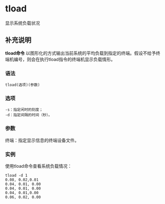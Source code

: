 tload
===

显示系统负载状况

## 补充说明

**tload命令** 以图形化的方式输出当前系统的平均负载到指定的终端。假设不给予终端机编号，则会在执行tload指令的终端机显示负载情形。

### 语法  

```shell
tload(选项)(参数)
```

### 选项  

```shell
-s：指定闲时的刻度；
-d：指定间隔的时间（秒）。
```

### 参数  

终端：指定显示信息的终端设备文件。

### 实例  

使用tload命令查看系统负载情况：

```shell
tload -d 1
0.08, 0.02,0.01
0.04, 0.01, 0.00
0.04, 0.01, 0.00
0.04, 0.01,0.00
0.06, 0.02, 0.00
```


<!-- Linux命令行搜索引擎：https://jaywcjlove.github.io/linux-command/ -->